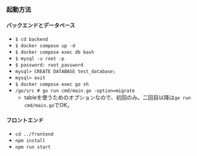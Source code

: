 ### 起動方法
#### バックエンドとデータベース
- ```$ cd backend```
- ```$ docker compose up -d```
- ```$ docker compose exec db bash```
- ```$ mysql -u root -p```
- ```$ password: root_password```
- ```mysql> CREATE DATABASE test_database;```
- ```mysql> exit```
- ```$ docker compose exec go sh```
- ```/go/src # go run cmd/main.go -option=migrate```
    - tableを使うためのオプションなので、初回のみ。二回目以降は```go run cmd/main.go```でOK。

#### フロントエンド
- ```cd ../frontend```
- ```npm install```
- ```npm run start```
